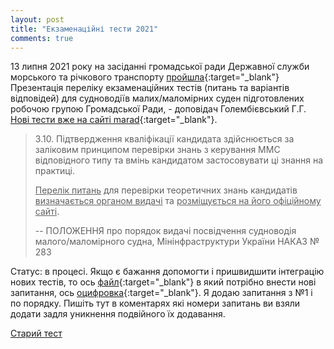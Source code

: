 ```yaml
---
layout: post
title: "Екзаменаційні тести 2021"
comments: true
---
```


13 липня 2021 року на засіданні громадської ради Державної служби морського та річкового транспорту
[пройшла](https://marad.gov.ua/ua/news/pro-zasidannya-gromadskoyi-radi-pri-morskij-administraciyi-2021){:target="_blank"}
Презентація переліку екзаменаційних тестів (питань та варіантів відповідей) для судноводіїв
малих/маломірних суден підготовлених робочою групою Громадської Ради, - доповідач Голембієвський Г.Г.
[Нові тести вже на сайті marad](https://marad.gov.ua/ua/poslugi/posvidchennya-sudnovodiya/posvidchennya-sudnovodiya-malogomalomirnogo-sudna/perelik-pitan-dlya-pidtverdzhennya-kvalifikaciyi){:target="_blank"}.

> 3.10. Підтвердження кваліфікації кандидата здійснюється за заліковим принципом перевірки знань з керування ММС відповідного типу та вмінь кандидатом застосовувати ці знання на практиці.
>
> <u>Перелік питань</u> для перевірки теоретичних знань кандидатів <u>визначається органом видачі</u> та <u>розміщується на його офіційному сайті</u>.
>
> -- ПОЛОЖЕННЯ про порядок видачі посвідчення судноводія малого/маломірного судна, Мінінфраструктури України НАКАЗ № 283

Статус: в процесі. Якщо є бажання допомогти і пришвидшити інтеграцію нових тестів, то ось
[файл](https://github.com/Scheepsjongen/scheepsjongen.github.io/blob/master/quiz/test.xml){:target="_blank"}
в який потрібно внести нові запитання, ось
[оцифровка](https://docs.google.com/document/d/1gDsQwSv-APA2_xm4aRiXAObV4j01vHb_-WQniYQ3jLk/edit){:target="_blank"}.
Я додаю запитання з №1 і по порядку. Пишіть тут в коментарях
які номери запитань ви взяли додати задля уникнення подвійного їх додавання.

[Старий тест](https://scheepsjongen.github.io/pre-2021/)

